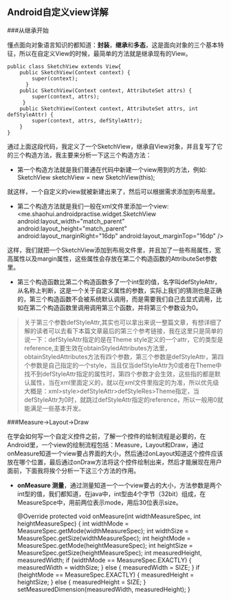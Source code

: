 ## Android自定义view详解    

###从继承开始

懂点面向对象语言知识的都知道：**封装**，**继承**和**多态**，这是面向对象的三个基本特征，所以在自定义View的时候，最简单的方法就是继承现有的View。

    public class SketchView extends View{
        public SketchView(Context context) {
            super(context);
          }
        public SketchView(Context context, AttributeSet attrs) {
            super(context, attrs);
         }
        public SketchView(Context context, AttributeSet attrs, int defStyleAttr) {
            super(context, attrs, defStyleAttr);
        }
    }             
    
通过上面这段代码，我定义了一个SketchView，继承自View对象，并且复写了它的三个构造方法，我主要来分析一下这三个构造方法：
+ 第一个构造方法就是我们普通在代码中新建一个view用到的方法，例如:
    SketchView sketchView = new SketchView(this);    
    	
就这样，一个自定义的view就被新建出来了，然后可以根据需求添加到布局里。

+ 第二个构造方法就是我们一般在xml文件里添加一个view:
    <me.shaohui.androidpractise.widget.SketchView
           android:layout_width="match_parent"
           android:layout_height="match_parent"
           android:layout_marginRight="16dp"
           android:layout_marginTop="16dp" />

这样，我们就把一个SketchView添加到布局文件里，并且加了一些布局属性，宽高属性以及margin属性，这些属性会存放在第二个构造函数的AttributeSet参数里。   

+ 第三个构造函数比第二个构造函数多了一个int型的值，名字叫defStyleAttr，从名称上判断，这是一个关于自定义属性的参数，实际上我们的猜测也是正确的，第三个构造函数不会被系统默认调用，而是需要我们自己去显式调用，比如在第二个构造函数里调用调用第三个函数，并将第三个参数设为0。

> 关于第三个参数defStyleAttr,其实也可以拿出来说一整篇文章，有想详细了解的读者可以去看下本篇文章最后的第三个参考链接，我在这里只是简单的说一下：defStyleAttr指定的是在Theme style定义的一个attr，它的类型是reference,主要生效在obtainStyledAttributes方法里，obtainStyledAttributes方法有四个参数，第三个参数是defStyleAttr，第四个参数是自己指定的一个style，当且仅当defStyleAttr为0或者在Theme中找不到defStyleAttr指定的属性时，第四个参数才会生效，这些指的都是默认属性，当在xml里面定义的，就以在xml文件里指定的为准，所以优先级大概是：xml>style>defStyleAttr>defStyleRes>Theme指定，当defStyleAttr为0时，就跳过defStyleAttr指定的reference，所以一般用0就能满足一些基本开发。  

###Measure->Layout->Draw    

在学会如何写一个自定义控件之前，了解一个控件的绘制流程是必要的，在Android里，一个view的绘制流程包括：Measure，Layout和Draw，通过onMeasure知道一个view要占界面的大小，然后通过onLayout知道这个控件应该放在哪个位置，最后通过onDraw方法将这个控件绘制出来，然后才能展现在用户面前，下面我将挨个分析一下这三个方法的作用。    

+ **onMeasure 测量**，通过测量知道一个一个view要占的大小，方法参数是两个int型的值，我们都知道，在java中，int型由4个字节（32bit）组成，在MeasureSpce中，用前两位表示mode，用后30位表示size。   
  
    @Override
	    protected void onMeasure(int widthMeasureSpec, int heightMeasureSpec) {
	        int widthMode = MeasureSpec.getMode(widthMeasureSpec);
	        int widthSize = MeasureSpec.getSize(widthMeasureSpec);
	        int heightMode = MeasureSpec.getMode(heightMeasureSpec);
	        int heightSize = MeasureSpec.getSize(heightMeasureSpec);
	        int measuredHeight, measuredWidth;
	        if (widthMode == MeasureSpec.EXACTLY) {
	            measuredWidth = widthSize;
	        } else {
	            measuredWidth = SIZE;
	        }
	        if (heightMode == MeasureSpec.EXACTLY) {
	            measuredHeight = heightSize;
	        } else {
	            measuredHeight = SIZE;
	        }
	        setMeasuredDimension(measuredWidth, measuredHeight);
	    }  
   



















